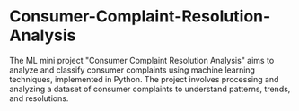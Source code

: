# Consumer-Complaint-Resolution-Analysis
The ML mini project "Consumer Complaint Resolution Analysis" aims to analyze and classify consumer complaints using machine learning techniques, implemented in Python. The project involves processing and analyzing a dataset of consumer complaints to understand patterns, trends, and resolutions.
